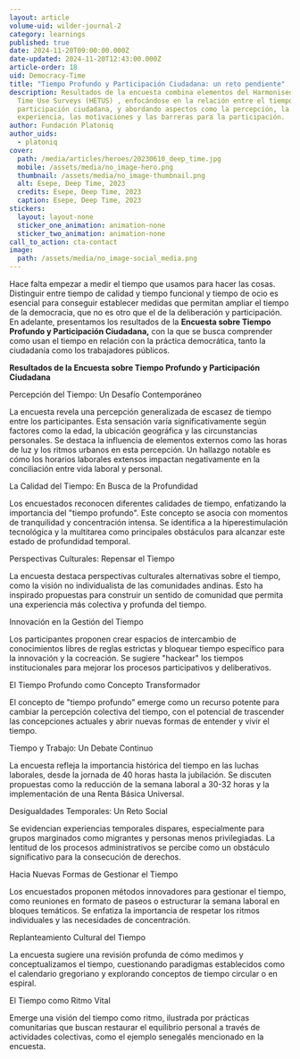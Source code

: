 ```yaml
---
layout: article
volume-uid: wilder-journal-2
category: learnings
published: true
date: 2024-11-20T09:00:00.000Z
date-updated: 2024-11-20T12:43:00.000Z
article-order: 18
uid: Democracy-Time
title: "Tiempo Profundo y Participación Ciudadana: un reto pendiente"
description: Resultados de la encuesta combina elementos del Harmonised European
  Time Use Surveys (HETUS) , enfocándose en la relación entre el tiempo y la
  participación ciudadana, y abordando aspectos como la percepción, la
  experiencia, las motivaciones y las barreras para la participación.
author: Fundación Platoniq
author_uids:
  - platoniq
cover:
  path: /media/articles/heroes/20230610_deep_time.jpg
  mobile: /assets/media/no_image-hero.png
  thumbnail: /assets/media/no_image-thumbnail.png
  alt: Esepe, Deep Time, 2023
  credits: Esepe, Deep Time, 2023
  caption: Esepe, Deep Time, 2023
stickers:
  layout: layout-none
  sticker_one_animation: animation-none
  sticker_two_animation: animation-none
call_to_action: cta-contact
image:
  path: /assets/media/no_image-social_media.png
---
```

Hace falta empezar a medir el tiempo que usamos para hacer las cosas. Distinguir entre tiempo de calidad y tiempo funcional y tiempo de ocio es esencial para conseguir establecer medidas que permitan ampliar el tiempo de la democracia, que no es otro que el de la deliberación y participación. En adelante, presentamos los resultados de la **Encuesta sobre Tiempo Profundo y Participación Ciudadana,** con la que se busca comprender como usan el tiempo en relación con la práctica democrática, tanto la ciudadanía como los trabajadores públicos.

**Resultados de la Encuesta sobre Tiempo Profundo y Participación Ciudadana**

Percepción del Tiempo: Un Desafío Contemporáneo

La encuesta revela una percepción generalizada de escasez de tiempo entre los participantes. Esta sensación varía significativamente según factores como la edad, la ubicación geográfica y las circunstancias personales. Se destaca la influencia de elementos externos como las horas de luz y los ritmos urbanos en esta percepción. Un hallazgo notable es cómo los horarios laborales extensos impactan negativamente en la conciliación entre vida laboral y personal.

La Calidad del Tiempo: En Busca de la Profundidad

Los encuestados reconocen diferentes calidades de tiempo, enfatizando la importancia del "tiempo profundo". Este concepto se asocia con momentos de tranquilidad y concentración intensa. Se identifica a la hiperestimulación tecnológica y la multitarea como principales obstáculos para alcanzar este estado de profundidad temporal.

Perspectivas Culturales: Repensar el Tiempo

La encuesta destaca perspectivas culturales alternativas sobre el tiempo, como la visión no individualista de las comunidades andinas. Esto ha inspirado propuestas para construir un sentido de comunidad que permita una experiencia más colectiva y profunda del tiempo.

Innovación en la Gestión del Tiempo

Los participantes proponen crear espacios de intercambio de conocimientos libres de reglas estrictas y bloquear tiempo específico para la innovación y la cocreación. Se sugiere "hackear" los tiempos institucionales para mejorar los procesos participativos y deliberativos.

El Tiempo Profundo como Concepto Transformador

El concepto de "tiempo profundo" emerge como un recurso potente para cambiar la percepción colectiva del tiempo, con el potencial de trascender las concepciones actuales y abrir nuevas formas de entender y vivir el tiempo.

Tiempo y Trabajo: Un Debate Continuo

La encuesta refleja la importancia histórica del tiempo en las luchas laborales, desde la jornada de 40 horas hasta la jubilación. Se discuten propuestas como la reducción de la semana laboral a 30-32 horas y la implementación de una Renta Básica Universal.

Desigualdades Temporales: Un Reto Social

Se evidencian experiencias temporales dispares, especialmente para grupos marginados como migrantes y personas menos privilegiadas. La lentitud de los procesos administrativos se percibe como un obstáculo significativo para la consecución de derechos.

Hacia Nuevas Formas de Gestionar el Tiempo

Los encuestados proponen métodos innovadores para gestionar el tiempo, como reuniones en formato de paseos o estructurar la semana laboral en bloques temáticos. Se enfatiza la importancia de respetar los ritmos individuales y las necesidades de concentración.

Replanteamiento Cultural del Tiempo

La encuesta sugiere una revisión profunda de cómo medimos y conceptualizamos el tiempo, cuestionando paradigmas establecidos como el calendario gregoriano y explorando conceptos de tiempo circular o en espiral.

El Tiempo como Ritmo Vital

Emerge una visión del tiempo como ritmo, ilustrada por prácticas comunitarias que buscan restaurar el equilibrio personal a través de actividades colectivas, como el ejemplo senegalés mencionado en la encuesta.
